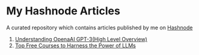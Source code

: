 # My Hashnode Articles
A curated repository which contains articles published by me on [Hashnode](https://hashnode.com/@Abhishekrp2002)  
1. [Understanding OpenaAI GPT-3(High Level Overview)](https://github.com/AbhishekRP2002/Hashnode-Articles/blob/main/cl705r34100u9s8nv0mshd6l0.md)
2. [Top Free Courses to Harness the Power of LLMs](https://xabhicodes.hashnode.dev/top-free-courses-to-harness-the-power-of-llms)
